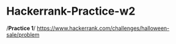 # Hackerrank-Practice-w2

/**Practice 1**/
https://www.hackerrank.com/challenges/halloween-sale/problem
